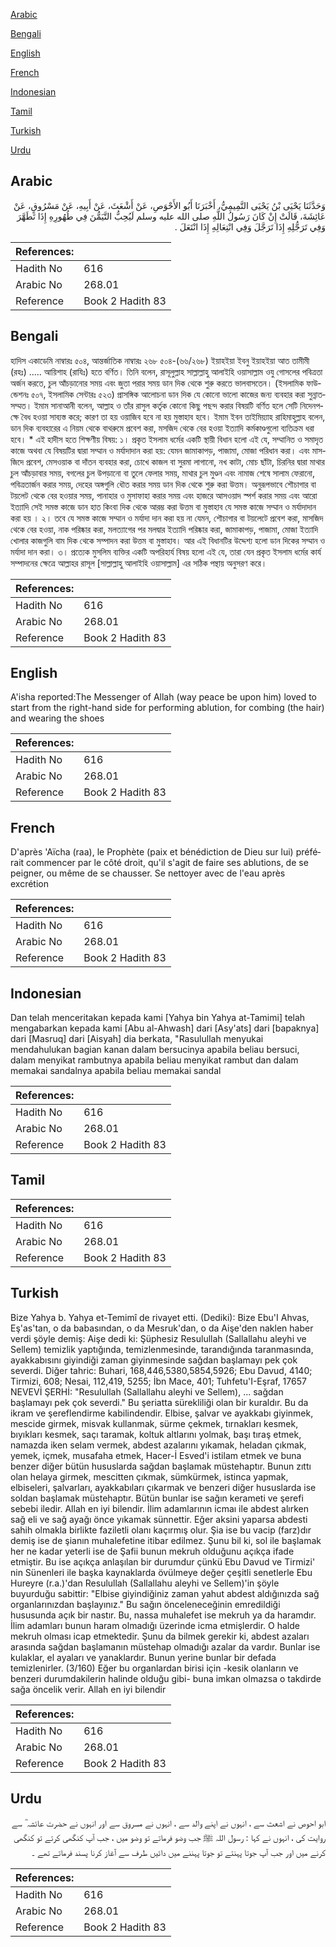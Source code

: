 [Arabic](#arabic)

[Bengali](#bengali)

[English](#english)

[French](#french)

[Indonesian](#indonesian)

[Tamil](#tamil)

[Turkish](#turkish)

[Urdu](#urdu)

## Arabic


<div dir="rtl" lang="ar" style={{fontSize:'larger',backgroundColor:'#f8f9fa',padding:20}}>
وَحَدَّثَنَا يَحْيَى بْنُ يَحْيَى التَّمِيمِيُّ، أَخْبَرَنَا أَبُو الأَحْوَصِ، عَنْ أَشْعَثَ، عَنْ أَبِيهِ، عَنْ مَسْرُوقٍ، عَنْ عَائِشَةَ، قَالَتْ إِنْ كَانَ رَسُولُ اللَّهِ صلى الله عليه وسلم لَيُحِبُّ التَّيَمُّنَ فِي طُهُورِهِ إِذَا تَطَهَّرَ وَفِي تَرَجُّلِهِ إِذَا تَرَجَّلَ وَفِي انْتِعَالِهِ إِذَا انْتَعَلَ ‏.‏
</div>
<div style={{backgroundColor:'#f8f9fa',padding:20, marginBottom: 10}}><table> <thead> <tr> <th>References:</th> <th></th> </tr> </thead> <tbody><tr><td>Hadith No</td><td>616</td></tr><tr><td>Arabic No</td><td>268.01</td></tr><tr><td>Reference</td><td>Book 2 Hadith 83</td></tr></tbody></table></div>

## Bengali


<div dir="ltr" lang="bn" style={{fontSize:'larger',backgroundColor:'#f8f9fa',padding:20}}>
হাদিস একাডেমি নাম্বারঃ ৫০৪, আন্তর্জাতিক নাম্বারঃ ২৬৮ ৫০৪-(৬৬/২৬৮) ইয়াহইয়া ইবনু ইয়াহইয়া আত তামীমী (রহঃ) ..... আয়িশাহ (রাযিঃ) হতে বর্ণিত। তিনি বলেন, রাসূলুল্লাহ সাল্লাল্লাহু আলাইহি ওয়াসাল্লাম ওযু গোসলের পবিত্রতা অর্জন করতে, চুল আঁচড়ানোর সময় এবং জুতা পরার সময় ডান দিক থেকে শুরু করতে ভালবাসতেন। (ইসলামিক ফাউন্ডেশনঃ ৫০৭, ইসলামিক সেন্টারঃ ৫২৩) প্রাসঙ্গিক আলোচনা ডান দিক যে কোনো ভালো কাজের জন্য ব্যবহার করা সুন্নাতসম্মত। ইমাম সানাআনী বলেন, আল্লাহ ও তাঁর রাসুল কর্তৃক কোনো কিছু পছন্দ করার বিষয়টি বর্ণিত হলে সেটি নিদেনপক্ষে বৈধ হওয়া সাব্যস্ত করে; কারণ তা হয় ওয়াজিব হবে না হয় মুস্তাহাব হবে। ইমাম ইবন তাইমিয়্যাহ রাহিমাহুল্লাহ বলেন, ডান দিক ব্যবহারের এ নিয়ম থেকে বাথরুমে প্রবেশ করা, মসজিদ থেকে বের হওয়া ইত্যাদি কর্মকাণ্ডগুলো ব্যতিক্রম ধরা হবে। * এই হাদীস হতে শিক্ষণীয় বিষয়: ১। প্রকৃত ইসলাম ধর্মের একটি স্থায়ী বিধান হলো এই যে, সম্মানিত ও সমাদৃত কাজে অথবা যে বিষয়টির দ্বারা সম্মান ও মর্যাদাদান করা হয়: যেমন জামাকাপড়, পাজামা, মোজা পরিধান করা। এবং মাসজিদে প্রবেশ, মেসওয়াক বা দাঁতন ব্যবহার করা, চোখে কাজল বা সুরমা লাগানো, নখ কাটা, মোচ ছাঁটা, চিরনির দ্বারা মাথার চুল আঁচড়াবার সময়, বগলের চুল উপড়ানো বা তুলে ফেলার সময়, মাথার চুল মুণ্ডন এবং নামাজ শেষে সালাম ফেরানো, পবিত্রতার্জন করার সময়, দেহের অঙ্গগুলি ধৌত করার সময় ডান দিক থেকে শুরু করা উত্তম। অনুরূপভাবে শৌচাগার বা টয়লেট থেকে বের হওয়ার সময়, পানাহার ও মুসাফাহা করার সময় এবং হাজরে আসওয়াদ ‍স্পর্শ করার সময় এবং আরো ইত্যাদি সেই সমস্ত কাজে ডান হাত কিংবা দিক থেকে আরম্ভ করা উত্তম বা মুস্তাহাব যে সমস্ত কাজে সম্মান ও মর্যাদাদান করা হয় । ২। তবে যে সমস্ত কাজে সম্মান ও মর্যাদা দান করা হয় না যেমন, শৌচাগার বা টয়লেটে প্রবেশ করা, মাসজিদ থেকে বের হওয়া, নাক পরিষ্কার করা, মলত্যাগের পর মলদ্বার ইত্যাদি পরিষ্কার করা, জামাকাপড়, পাজামা, মোজা ইত্যাদি খোলার কাজগুলি বাম দিক থেকে সম্পাদন করা উত্তম বা মুস্তাহাব। আর এই বিধানটির উদ্দেশ্য হলো ডান দিকের সম্মান ও মর্যাদা দান করা। ৩। প্রত্যেক মুসলিম ব্যক্তির একটি অপরিহার্য বিষয় হলো এই যে, তারা যেন প্রকৃত ইসলাম ধর্মের কার্য সম্পাদনের ক্ষেত্রে আল্লাহর রাসূল [সাল্লাল্লাহু আলাইহি ওয়াসাল্লাম] এর সঠিক পন্থায় অনুসরণ করে।
</div>
<div style={{backgroundColor:'#f8f9fa',padding:20, marginBottom: 10}}><table> <thead> <tr> <th>References:</th> <th></th> </tr> </thead> <tbody><tr><td>Hadith No</td><td>616</td></tr><tr><td>Arabic No</td><td>268.01</td></tr><tr><td>Reference</td><td>Book 2 Hadith 83</td></tr></tbody></table></div>

## English


<div dir="ltr" lang="en" style={{fontSize:'larger',backgroundColor:'#f8f9fa',padding:20}}>
A'isha reported:The Messenger of Allah (way peace be upon him) loved to start from the right-hand side for performing ablution, for combing (the hair) and wearing the shoes
</div>
<div style={{backgroundColor:'#f8f9fa',padding:20, marginBottom: 10}}><table> <thead> <tr> <th>References:</th> <th></th> </tr> </thead> <tbody><tr><td>Hadith No</td><td>616</td></tr><tr><td>Arabic No</td><td>268.01</td></tr><tr><td>Reference</td><td>Book 2 Hadith 83</td></tr></tbody></table></div>

## French


<div dir="ltr" lang="fr" style={{fontSize:'larger',backgroundColor:'#f8f9fa',padding:20}}>
D'après 'Aïcha (raa), le Prophète (paix et bénédiction de Dieu sur lui) préférait commencer par le côté droit, qu'il s'agit de faire ses ablutions, de se peigner, ou même de se chausser. Se nettoyer avec de l'eau après excrétion
</div>
<div style={{backgroundColor:'#f8f9fa',padding:20, marginBottom: 10}}><table> <thead> <tr> <th>References:</th> <th></th> </tr> </thead> <tbody><tr><td>Hadith No</td><td>616</td></tr><tr><td>Arabic No</td><td>268.01</td></tr><tr><td>Reference</td><td>Book 2 Hadith 83</td></tr></tbody></table></div>

## Indonesian


<div dir="ltr" lang="id" style={{fontSize:'larger',backgroundColor:'#f8f9fa',padding:20}}>
Dan telah menceritakan kepada kami [Yahya bin Yahya at-Tamimi] telah mengabarkan kepada kami [Abu al-Ahwash] dari [Asy'ats] dari [bapaknya] dari [Masruq] dari [Aisyah] dia berkata, "Rasulullah menyukai mendahulukan bagian kanan dalam bersucinya apabila beliau bersuci, dalam menyikat rambutnya apabila beliau menyikat rambut dan dalam memakai sandalnya apabila beliau memakai sandal
</div>
<div style={{backgroundColor:'#f8f9fa',padding:20, marginBottom: 10}}><table> <thead> <tr> <th>References:</th> <th></th> </tr> </thead> <tbody><tr><td>Hadith No</td><td>616</td></tr><tr><td>Arabic No</td><td>268.01</td></tr><tr><td>Reference</td><td>Book 2 Hadith 83</td></tr></tbody></table></div>

## Tamil


<div dir="ltr" lang="ta" style={{fontSize:'larger',backgroundColor:'#f8f9fa',padding:20}}>

</div>
<div style={{backgroundColor:'#f8f9fa',padding:20, marginBottom: 10}}><table> <thead> <tr> <th>References:</th> <th></th> </tr> </thead> <tbody><tr><td>Hadith No</td><td>616</td></tr><tr><td>Arabic No</td><td>268.01</td></tr><tr><td>Reference</td><td>Book 2 Hadith 83</td></tr></tbody></table></div>

## Turkish


<div dir="ltr" lang="tr" style={{fontSize:'larger',backgroundColor:'#f8f9fa',padding:20}}>
Bize Yahya b. Yahya et-Temimî de rivayet etti. (Dediki): Bize Ebu'I Ahvas, Eş'as'tan, o da babasından, o da Mesruk'dan, o da Aişe'den naklen haber verdi şöyle demiş: Aişe dedi ki: Şüphesiz Resulullah (Sallallahu aleyhi ve Sellem) temizlik yaptığında, temizlenmesinde, tarandığında taranmasında, ayakkabısını giyindiği zaman giyinmesinde sağdan başlamayı pek çok severdi. Diğer tahric: Buhari, 168,446,5380,5854,5926; Ebu Davud, 4140; Tirmizi, 608; Nesai, 112,419, 5255; İbn Mace, 401; Tuhfetu'I-Eşraf, 17657 NEVEVİ ŞERHİ: "Resulullah (Sallallahu aleyhi ve Sellem), ... sağdan başlamayı pek çok severdi." Bu şeriatta sürekliliği olan bir kuraldır. Bu da ikram ve şereflendirme kabilindendir. Elbise, şalvar ve ayakkabı giyinmek, mescide girmek, misvak kullanmak, sürme çekmek, tırnakları kesmek, bıyıkları kesmek, saçı taramak, koltuk altlarını yolmak, başı tıraş etmek, namazda iken selam vermek, abdest azalarını yıkamak, heladan çıkmak, yemek, içmek, musafaha etmek, Hacer-İ Esved'i istilam etmek ve buna benzer diğer bütün hususlarda sağdan başlamak müstehaptır. Bunun zıttı olan helaya girmek, mescitten çıkmak, sümkürmek, istinca yapmak, elbiseleri, şalvarları, ayakkabıları çıkarmak ve benzeri diğer hususlarda ise soldan başlamak müstehaptır. Bütün bunlar ise sağın kerameti ve şerefi sebebi iledir. Allah en iyi bilendir. İlim adamlarının icmaı ile abdest alırken sağ eli ve sağ ayağı önce yıkamak sünnettir. Eğer aksini yaparsa abdesti sahih olmakla birlikte faziletli olanı kaçırmış olur. Şia ise bu vacip (farz)dır demiş ise de şianın muhalefetine itibar edilmez. Şunu bil ki, sol ile başlamak her ne kadar yeterli ise de Şafii bunun mekruh olduğunu açıkça ifade etmiştir. Bu ise açıkça anlaşılan bir durumdur çünkü Ebu Davud ve Tirmizi' nin Sünenleri ile başka kaynaklarda övülmeye değer çeşitli senetlerle Ebu Hureyre (r.a.)'dan Resulullah (Sallallahu aleyhi ve Sellem)'in şöyle buyurduğu sabittir: "Elbise giyindiğiniz zaman yahut abdest aldığınızda sağ organlarınızdan başlayınız." Bu sağın önceleneceğinin emredildiği hususunda açık bir nastır. Bu, nassa muhalefet ise mekruh ya da haramdır. İlim adamları bunun haram olmadığı üzerinde icma etmişlerdir. O halde mekruh olması icap etmektedir. Şunu da bilmek gerekir ki, abdest azaları arasında sağdan başlamanın müstehap olmadığı azalar da vardır. Bunlar ise kulaklar, el ayaları ve yanaklardır. Bunun yerine bunlar bir defada temizlenirler. (3/160) Eğer bu organlardan birisi için -kesik olanların ve benzeri durumdakilerin halinde olduğu gibi- buna imkan olmazsa o takdirde sağa öncelik verir. Allah en iyi bilendir
</div>
<div style={{backgroundColor:'#f8f9fa',padding:20, marginBottom: 10}}><table> <thead> <tr> <th>References:</th> <th></th> </tr> </thead> <tbody><tr><td>Hadith No</td><td>616</td></tr><tr><td>Arabic No</td><td>268.01</td></tr><tr><td>Reference</td><td>Book 2 Hadith 83</td></tr></tbody></table></div>

## Urdu


<div dir="rtl" lang="ur" style={{fontSize:'larger',backgroundColor:'#f8f9fa',padding:20}}>
ابو احوص نے اشعث سے ، انہوں نے اپنے والد سے ، انہوں نے مسروق سے اور انہوں نے حضرت عائشہ ؓ سے روایت کی ، انہوں نے کہا : رسول اللہ ﷺ جب وضو فرماتے تو وضو میں ، جب آپ کنگھی کرتے تو کنگھی کرنے میں اور جب آپ جوتا پہنتے تو جوتا پہننے میں دائیں طرف سے آغاز کرنا پسند فرماتے تھے ۔
</div>
<div style={{backgroundColor:'#f8f9fa',padding:20, marginBottom: 10}}><table> <thead> <tr> <th>References:</th> <th></th> </tr> </thead> <tbody><tr><td>Hadith No</td><td>616</td></tr><tr><td>Arabic No</td><td>268.01</td></tr><tr><td>Reference</td><td>Book 2 Hadith 83</td></tr></tbody></table></div>